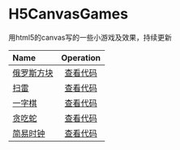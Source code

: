 # H5CanvasGames
用html5的canvas写的一些小游戏及效果，持续更新

| Name | Operation |
|:-------- |:--------:|
| [俄罗斯方块](https://yanghaomine4ever.github.io/H5CanvasGames/tetris/index.html) | [查看代码](https://github.com/yanghaoMine4ever/H5CanvasGames/tree/master/tetris) |
| [扫雷](https://yanghaomine4ever.github.io/H5CanvasGames/mine-sweeper/index.html) | [查看代码](https://github.com/yanghaoMine4ever/H5CanvasGames/tree/master/mine-sweeper) |
| [一字棋](https://yanghaomine4ever.github.io/H5CanvasGames/tic-tac-toe/index.html) | [查看代码](https://github.com/yanghaoMine4ever/H5CanvasGames/tree/master/tic-tac-toe) |
| [贪吃蛇](https://yanghaomine4ever.github.io/H5CanvasGames/snake/snake.html) | [查看代码](https://github.com/yanghaoMine4ever/H5CanvasGames/tree/master/snake) |
| [简易时钟](https://yanghaomine4ever.github.io/H5CanvasGames/clock/index.html) | [查看代码](https://github.com/yanghaoMine4ever/H5CanvasGames/tree/master/clock) |
